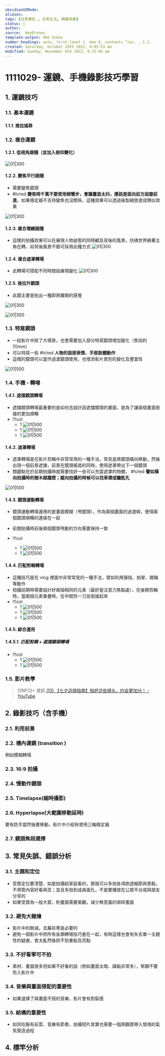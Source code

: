 ```yaml
---
obsidianUIMode: 
aliases: 
tags: [日常筆記 , 日常生活, 興趣培養]
status: 🌱
author: 
source:  HeyDrones
template-output: 002-Inbox
number headings: auto, first-level 1, max 6, contents ^toc, _.1.1.
created: Saturday, October 29th 2022, 9:03:53 am
modified: Sunday, November 6th 2022, 8:33:04 pm
---
```

# 1111029- 運鏡、手機錄影技巧學習

## 1. 運鏡技巧

### 1.1. 基本運鏡
#### 1.1.1. 推拉搖移
### 1.2. 複合運鏡
#### 1.2.1. 低視角跟隨（並加入俯仰變化）

![01|300](https://raw.githubusercontent.com/hoonsor/upgit-Obsidian/main/2022/10/29/upgit_20221029_1667011378.gif)

#### 1.2.2. 變焦平行跟隨

- 需要變焦鏡頭
- #h/red **變焦時千萬不要使用螃蟹步，會讓畫面太抖，應該是面向前方屈膝前進**，如果穩定器不支持變焦也沒關係，這種效果可以透過後製縮放達成類似效果

![01|300](https://raw.githubusercontent.com/hoonsor/upgit-Obsidian/main/2022/10/29/upgit_20221029_1667011932.gif)

#### 1.2.3. 複合環繞跟隨
- 這樣的拍攝效果可以在展現人物姿態的同時顧及背後的風景，彷彿世界繞著主角在轉，如背後風景不錯可採用此種方式
![01|300](https://raw.githubusercontent.com/hoonsor/upgit-Obsidian/main/2022/10/29/upgit_20221029_1667012231.gif)

#### 1.2.4. 複合遮罩轉場
- 此轉場可搭配不同時間段展現變化
![01|300](https://raw.githubusercontent.com/hoonsor/upgit-Obsidian/main/2022/10/29/upgit_20221029_1667012476.gif)

#### 1.2.5. 後拉升鏡頭
- 此鏡主要是拍出一種即將離開的感覺

![01|300](https://raw.githubusercontent.com/hoonsor/upgit-Obsidian/main/2022/10/29/upgit_20221029_1667013823.gif)

![01|300](https://raw.githubusercontent.com/hoonsor/upgit-Obsidian/main/2022/10/29/upgit_20221029_1667013723.gif)


### 1.3. 特寫鏡頭
- 一段影片中除了大場景，也會需要加入部分特寫鏡頭增加變化（焦段約 70mm）
- 可以特寫一些 #h/red **人物的面部表情、手部肢體動作**
- 這樣的鏡頭可以當作過渡鏡頭使用，也增添影片景別的變化及豐富性

![01|500](https://raw.githubusercontent.com/hoonsor/upgit-Obsidian/main/2022/10/29/upgit_20221029_1667013575.gif)


### 1.4. 手機 - 轉場
#### 1.4.1. 遮擋鏡頭轉場
- 遮擋鏡頭轉場最重要的是如何去設計該遮擋鏡頭的畫面，是為了讓兩個畫面銜接的更加順暢
- !!!col
	- 1
		![01|500](https://raw.githubusercontent.com/hoonsor/upgit-Obsidian/main/2022/11/06/upgit_20221106_1667734154.gif)
	- 1
		 ![01|500](https://raw.githubusercontent.com/hoonsor/upgit-Obsidian/main/2022/11/06/upgit_20221106_1667734590.gif)
	- 1
		 ![01|500](https://raw.githubusercontent.com/hoonsor/upgit-Obsidian/main/2022/11/06/upgit_20221106_1667734706.gif)


#### 1.4.2. 遮罩轉場
- 遮罩轉場是在影片剪輯中非常常用的一種手法，常見是將鏡頭橫向移動，然後出現一個前景遮擋，前景在鏡頭搖晃的同時，使用遮罩帶出下一個鏡頭
- 關鍵點在於前期拍攝時就需要找好一些可以充當遮罩的物體， #h/red **譬如橫向拍攝時的樹木跟牆壁；縱向拍攝的時候可以找車標或鑰匙孔**

![01|500](https://raw.githubusercontent.com/hoonsor/upgit-Obsidian/main/2022/11/06/upgit_20221106_1667735067.gif)


#### 1.4.3. 鏡頭運動轉場
- 鏡頭運動轉場運用的是畫面模糊（甩鏡頭），作為兩個畫面的過渡幀，使得兩個鏡頭順暢的連接在一起
- 前期拍攝時前後兩個鏡頭甩動的方向需要保持一致

- !!!col
	- 1
		![01|500](https://raw.githubusercontent.com/hoonsor/upgit-Obsidian/main/2022/11/06/upgit_20221106_1667735463.gif)
	- 1
		 ![01|500](https://raw.githubusercontent.com/hoonsor/upgit-Obsidian/main/2022/11/06/upgit_20221106_1667735637.gif)

#### 1.4.4. 匹配剪輯轉場
- 這種技巧是在 vlog 裡面中非常常見的一種手法，譬如利用彈指、拍掌、開箱等動作
- 拍攝前期時需要設計好兩個相同的元素（最好是注意力焦點處），在後期剪輯時，當兩個元素重疊時，在中間剪一刀並銜接起來
- !!!col
	- 1
		![01|500](https://raw.githubusercontent.com/hoonsor/upgit-Obsidian/main/2022/11/06/upgit_20221106_1667735879.gif)
	- 1
		 ![01|500](https://raw.githubusercontent.com/hoonsor/upgit-Obsidian/main/2022/11/06/upgit_20221106_1667735894.gif)
	- 1
		 ![01|500](https://raw.githubusercontent.com/hoonsor/upgit-Obsidian/main/2022/11/06/upgit_20221106_1667735987.gif)

#### 1.4.5. 綜合運用
##### 1.4.5.1. 匹配剪輯 + 遮擋鏡頭轉場
- !!!col
	- 1
		![01|500](https://raw.githubusercontent.com/hoonsor/upgit-Obsidian/main/2022/11/06/upgit_20221106_1667736401.gif)
	- 1
		 ![01|500](https://raw.githubusercontent.com/hoonsor/upgit-Obsidian/main/2022/11/06/upgit_20221106_1667736467.gif)

### 1.5. 影片教學

> [!INFO]+ 資訊
> [(13) 【七夕运镜指南】拍好这些镜头，约会更加分！ - YouTube](https://www.youtube.com/watch?v=Ru9gx3Ubhq8)

## 2. 錄影技巧（含手機）

### 2.1. 利用前景
### 2.2. 機內運鏡 (transition )
例如模糊轉場
### 2.3. 16:9 拍攝
### 2.4. 慢動作鏡頭
### 2.5. Timelapse(縮時攝影)
### 2.6. Hyperlapse(大範圍移動延時)
要有防手震然後要移動，影片中介紹有使用三軸穩定器
### 2.7. 鏡頭焦段選擇


## 3. 常見失誤、錯誤分析
### 3.1. 主題和定位
- 受眾定位要清楚，如是拍攝給家庭看的，那就可以多拍各項旅遊細節與景點，不用管內容好看與否；並且多拍到成員面孔，不是要播放在公眾平台或與朋友分享的
- 如果受眾為一般大眾，則畫面需要美觀，減少無意義的瑣碎畫面

### 3.2. 避免大雜燴
- 影片中的刪減，去蕪存菁是必要的
- 避免一個影片中把所有各類轉場技巧套在一起，有時這樣也會有失去單一主題性的疑慮，會太亂然後抓不到重點及亮點

### 3.3. 不好看寧可不拍
- 素材、畫面很多但如果不好看的話（例如畫面太暗、躁點非常多），寧願不要剪入影片中

### 3.4. 音樂與畫面搭配的重要性
- 如果選擇了與畫面不搭的音樂，影片會有割裂感

### 3.5. 結構的重要性
- 如同吃飯有前菜、音樂有節奏，拍攝短片其實也需要一個將觀眾帶入情境的氣氛營造過程

## 4. 標竿分析


